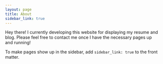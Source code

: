```yaml
---
layout: page
title: About
sidebar_link: true
---
```


<p class="message">
  Hey there! I currently developing this website for displaying my resume and blog. Please feel free to contact me once I have the necessary pages up and running!
</p>

To make pages show up in the sidebar, add `sidebar_link: true` to the front
matter.
